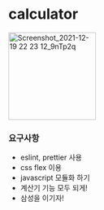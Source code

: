 # calculator


<img width="172" alt="Screenshot_2021-12-19 22 23 12_9nTp2q" src="https://user-images.githubusercontent.com/72312559/146676532-667ddb68-f5e4-40f8-84e5-97547c82a2e3.png">


### 요구사항

- eslint, prettier 사용
- css flex 이용
- javascript 모듈화 하기
- 계산기 기능 모두 되게!
- 삼성을 이기자!
